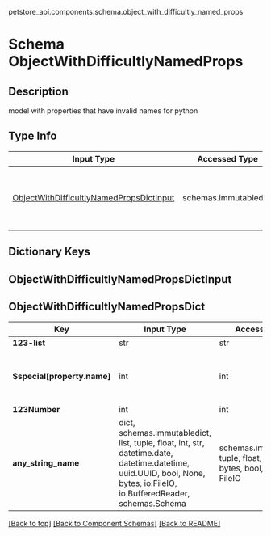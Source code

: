 petstore_api.components.schema.object_with_difficultly_named_props
# Schema ObjectWithDifficultlyNamedProps

## Description
model with properties that have invalid names for python

## Type Info
Input Type | Accessed Type | Description | Notes
------------ | ------------- | ------------- | -------------
[ObjectWithDifficultlyNamedPropsDictInput](#objectwithdifficultlynamedpropsdictinput) | schemas.immutabledict | model with properties that have invalid names for python |

## Dictionary Keys
## ObjectWithDifficultlyNamedPropsDictInput
## ObjectWithDifficultlyNamedPropsDict

Key | Input Type | Accessed Type | Description | Notes
------------ | ------------- | ------------- | ------------- | -------------
**123-list** | str | str |  |
**$special[property.name]** | int | int |  | [optional] value must be a 64 bit integer
**123Number** | int | int |  | [optional]
**any_string_name** | dict, schemas.immutabledict, list, tuple, float, int, str, datetime.date, datetime.datetime, uuid.UUID, bool, None, bytes, io.FileIO, io.BufferedReader, schemas.Schema | schemas.immutabledict, tuple, float, int, str, bytes, bool, None, FileIO | any string name can be used but the value must be the correct type | [optional]

[[Back to top]](#top) [[Back to Component Schemas]](../../../README.md#Component-Schemas) [[Back to README]](../../../README.md)
